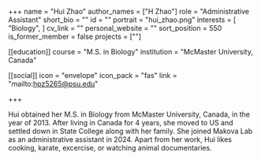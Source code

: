 +++
name = "Hui Zhao"
author_names = ["H Zhao"]
role = "Administrative Assistant"
short_bio = ""
id = ""
portrait = "hui_zhao.png"
interests = [
  "Biology",
]
cv_link = ""
personal_website = ""
sort_position = 550
is_former_member = false
projects = [""]

[[education]]
  course = "M.S. in Biology"
  institution = "McMaster University, Canada"

[[social]]
    icon = "envelope"
    icon_pack = "fas"
    link = "mailto:hpz5265@psu.edu"

+++

Hui obtained her M.S. in Biology from McMaster University, Canada, in the year of 2013. After living in Canada for 4 years, she moved to US and settled down in State College along with her family. She joined Makova Lab as an administrative assistant in 2024. Apart from her work, Hui likes cooking, karate, excercise, or watching animal documentaries.
